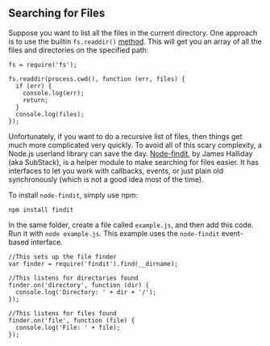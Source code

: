 ## Searching for Files

Suppose you want to list all the files in the current directory.  One approach is to use the builtin `fs.readdir()` [method](how-to-read-files-in-nodejs.html). This will get you an array of all the files and directories on the specified path:

    fs = require('fs');

    fs.readdir(process.cwd(), function (err, files) {
      if (err) {
        console.log(err);
        return;
      }
      console.log(files);
    });


Unfortunately, if you want to do a recursive list of files, then things get much more complicated very quickly. To avoid all of this scary complexity, a Node.js userland library can save the day. [Node-findit](https://github.com/substack/node-findit), by James Halliday (aka SubStack), is a helper module to make searching for files easier.  It has interfaces to let you work with callbacks, events, or just plain old synchronously (which is not a good idea most of the time).

To install `node-findit`, simply use npm:

    npm install findit

In the same folder, create a file called `example.js`, and then add this code.  Run it with `node example.js`. This example uses the `node-findit` event-based interface.

    //This sets up the file finder
    var finder = require('findit').find(__dirname);

    //This listens for directories found
    finder.on('directory', function (dir) {
      console.log('Directory: ' + dir + '/');
    });

    //This listens for files found
    finder.on('file', function (file) {
      console.log('File: ' + file);
    });